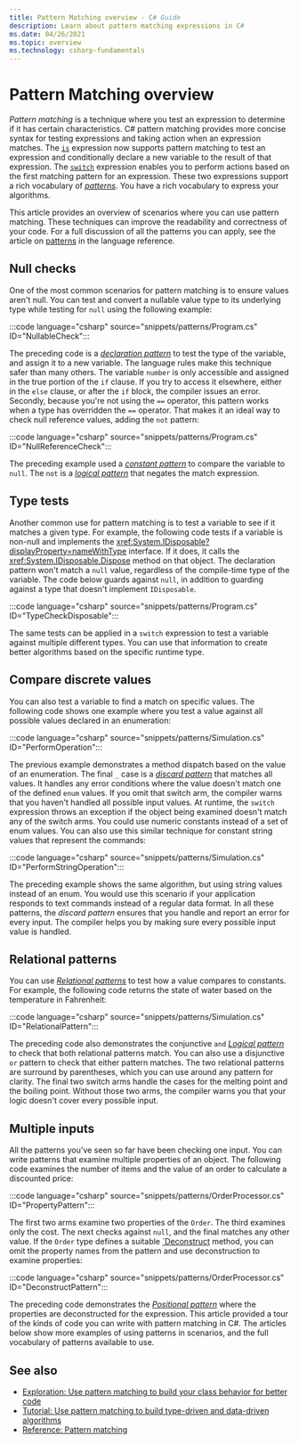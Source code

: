 ```yaml
---
title: Pattern Matching overview - C# Guide
description: Learn about pattern matching expressions in C#
ms.date: 04/26/2021
ms.topic: overview
ms.technology: csharp-fundamentals
---
```


# Pattern Matching overview

*Pattern matching* is a technique where you test an expression to determine if it has certain characteristics. C# pattern matching provides more concise syntax for testing expressions and taking action when an expression matches. The [`is`](language-reference/keywords/is.md) expression now supports pattern matching to test an expression and conditionally declare a new variable to the result of that expression. The [`switch`](language-reference/operators/switch-expression.md) expression enables you to perform actions based on the first matching pattern for an expression. These two expressions support a rich vocabulary of [*patterns*](language-reference/operators/patterns.md). You have a rich vocabulary to express your algorithms.

This article provides an overview of scenarios where you can use pattern matching. These techniques can improve the readability and correctness of your code. For a full discussion of all the patterns you can apply, see the article on [patterns](language-reference/operators/patterns.md) in the language reference.

## Null checks

One of the most common scenarios for pattern matching is to ensure values aren't null. You can test and convert a nullable value type to its underlying type while testing for `null` using the following example:

:::code language="csharp" source="snippets/patterns/Program.cs" ID="NullableCheck":::

The preceding code is a [*declaration pattern*](language-reference/operators/patterns.md#declaration-and-type-patterns) to test the type of the variable, and assign it to a new variable. The language rules make this technique safer than many others. The variable `number` is only accessible and assigned in the true portion of the `if` clause. If you try to access it elsewhere, either in the `else` clause, or after the `if` block, the compiler issues an error. Secondly, because you're not using the `==` operator, this pattern works when a type has overridden the `==` operator. That makes it an ideal way to check null reference values, adding the `not` pattern:

:::code language="csharp" source="snippets/patterns/Program.cs" ID="NullReferenceCheck":::

The preceding example used a [*constant pattern*](language-reference/operators/patterns.md#constant-pattern) to compare the variable to `null`. The `not` is a [*logical pattern*](language-reference/operators/patterns.md#logical-patterns) that negates the match expression.

## Type tests

Another common use for pattern matching is to test a variable to see if it matches a given type. For example, the following code tests if a variable is non-null and implements the <xref:System.IDisposable?displayProperty=nameWithType> interface. If it does, it calls the <xref:System.IDisposable.Dispose> method on that object. The declaration pattern won't match a `null` value, regardless of the compile-time type of the variable. The code below guards against `null`, in addition to guarding against a type that doesn't implement `IDisposable`.

:::code language="csharp" source="snippets/patterns/Program.cs" ID="TypeCheckDisposable":::

The same tests can be applied in a `switch` expression to test a variable against multiple different types. You can use that information to create better algorithms based on the specific runtime type.

## Compare discrete values

You can also test a variable to find a match on specific values. The following code shows one example where you test a value against all possible values declared in an enumeration:

:::code language="csharp" source="snippets/patterns/Simulation.cs" ID="PerformOperation":::

The previous example demonstrates a method dispatch based on the value of an enumeration. The final `_` case is a [*discard pattern*](language-reference/operators/patterns.md#discard-pattern) that matches all values. It handles any error conditions where the value doesn't match one of the defined `enum` values. If you omit that switch arm, the compiler warns that you haven't handled all possible input values. At runtime, the `switch` expression throws an exception if the object being examined doesn't match any of the switch arms. You could use numeric constants instead of a set of enum values. You can also use this similar technique for constant string values that represent the commands:

:::code language="csharp" source="snippets/patterns/Simulation.cs" ID="PerformStringOperation":::

The preceding example shows the same algorithm, but using string values instead of an enum. You would use this scenario if your application responds to text commands instead of a regular data format. In all these patterns, the *discard pattern* ensures that you handle and report an error for every input. The compiler helps you by making sure every possible input value is handled.

## Relational patterns

You can use [*Relational patterns*](language-reference/operators/patterns.md#relational-patterns) to test how a value compares to constants. For example, the following code returns the state of water based on the temperature in Fahrenheit:

:::code language="csharp" source="snippets/patterns/Simulation.cs" ID="RelationalPattern":::

The preceding code also demonstrates the conjunctive `and` [*Logical pattern*](language-reference/operators/patterns.md#logical-patterns) to check that both relational patterns match. You can also use a disjunctive `or` pattern to check that either pattern matches. The two relational patterns are surround by parentheses, which you can use around any pattern for clarity. The final two switch arms handle the cases for the melting point and the boiling point. Without those two arms, the compiler warns you that your logic doesn't cover every possible input.

## Multiple inputs

All the patterns you've seen so far have been checking one input. You can write patterns that examine multiple properties of an object. The following code examines the number of items and the value of an order to calculate a discounted price:

:::code language="csharp" source="snippets/patterns/OrderProcessor.cs" ID="PropertyPattern":::

The first two arms examine two properties of the `Order`. The third examines only the cost. The next checks against `null`, and the final matches any other value. If the `Order` type defines a suitable [`Deconstruct](deconstruct.md) method, you can omit the property names from the pattern and use deconstruction to examine properties:

:::code language="csharp" source="snippets/patterns/OrderProcessor.cs" ID="DeconstructPattern":::

The preceding code demonstrates the [*Positional pattern*](language-reference/operators/patterns.md#positional-pattern) where the properties are deconstructed for the expression. This article provided a tour of the kinds of code you can write with pattern matching in C#. The articles below show more examples of using patterns in scenarios, and the full vocabulary of patterns available to use.

## See also

- [Exploration: Use pattern matching to build your class behavior for better code](whats-new/tutorials/patterns-objects.md)
- [Tutorial: Use pattern matching to build type-driven and data-driven algorithms](tutorials/pattern-matching.md)
- [Reference: Pattern matching](language-reference/operators/patterns.md)
